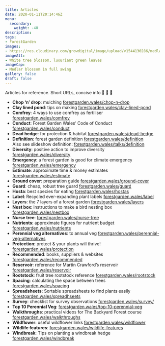 ```yaml
---
title: Articles
date: 2020-01-11T20:14:46Z
menu: 
  secondary:
    weight: -40
description: 
tags: 
- ForestGarden
images: 
- https://res.cloudinary.com/growdigital/image/upload/v1544130286/medlar-42254180632.jpg
imageAlt:
- White tree blossom, luxuriant green leaves
imageCap:
- Medlar blossom in full swing
gallery: false
draft: false
---
```


Articles for reference. Short URLs, concise info 🙂 💚 🌳

* **Chop ‘n’ drop**: mulching [forestgarden.wales/chop-n-drop](/chop-n-drop/)
* **Clay lined pond**: tips on making [forestgarden.wales/clay-lined-pond](/clay-lined-pond)
* **Comfrey**: 4 ways to use comfrey as fertiliser [forestgarden.wales/comfrey](/comfrey/)
* **Conduct**: Forest Garden Wales’ Code of Conduct [forestgarden.wales/conduct](/conduct/)
* **Dead hedge**: for protection & habitat [forestgarden.wales/dead-hedge](/dead-hedge/)
* **Definition**: forest garden definition [forestgarden.wales/definition](/definition/)  
Also see slideshow definition: [forestgarden.wales/talks/definition](/talks/definition)
* **Diversity**: positive action to improve diversity [forestgarden.wales/diversity](/diversity/)
* **Emergency**: a forest garden is good for climate emergency [forestgarden.wales/emergency](/emergency/)
* **Estimate**: approximate time & money estimates [forestgarden.wales/estimate](/estimate/) 
* **Ground cover**: preparation guide [forestgarden.wales/ground-cover](/ground-cover/)
* **Guard**: cheap, robust tree guard [forestgarden.wales/guard](/guard)
* **Hosta**: best species for eating [forestgarden.wales/hostas](/hostas/)
* **Label**: Recycled ever-expanding plant labels [forestgarden.wales/label](/label/)
* **Layers**: the 7 layers of a forest garden [forestgarden.wales/layers](/layers/)
* **Nest box**: instructions to make a bird nesting box [forestgarden.wales/nestbox](/nestbox/)
* **Nurse tree**: [forestgarden.wales/nurse-tree](/nurse-tree/)
* **Nutrients**: approximate figures for nutrient budget [forestgarden.wales/nutrients](/nutrients/)
* **Perennial veg alternatives**: to annual veg [forestgarden.wales/perennial-veg-alternatives](/perennial-veg-alternatives/)
* **Protection**: protect & your plants will thrive! [forestgarden.wales/protection](/protection/)
* **Recommended**: books, suppliers & websites [forestgarden.wales/recommended](/recommended/)
* **Reservoir**: reference for Martin Crawford’s reservoir [forestgarden.wales/reservoir](/reservoir/)
* **Rootstock**: fruit tree rootstock reference [forestgarden.wales/rootstock](/rootstock/)
* **Spacing**: calculating the space between trees [forestgarden.wales/spacing](/spacing/)
* **Spreadsheets**: Sortable spreadsheets to find plants easily [forestgarden.wales/spreadhseets](/spreadsheets/)
* **Survey**: checklist for survey observations [forestgarden.wales/survey/](/survey/)
* **Top 10 Perennial Veg**: [forestgarden.wales/top-10-perennial-veg](/top-10-perennial-veg/)
* **Walkthroughs**: practical videos for The Backyard Forest course [forestgarden.wales/walkthroughs](/walkthroughs/)
* **Wildflower**: useful wildflower links [forestgarden.wales/wildflower](/wildflower/)
* **Wildlife features**: [forestgarden.wales/wildlife-features](wildlife-features)
* **Windbreak**: Tips on planting a windbreak hedge [forestgarden.wales/windbreak](/windbreak/)
